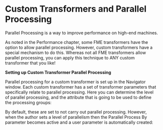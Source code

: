 # Custom Transformers and Parallel Processing

Parallel Processing is a way to improve performance on high-end machines.

As noted in the Performance chapter, some FME transformers have the option to allow parallel processing. However, custom transformers have a special mechanism to do this. Whereas not all FME transformers allow parallel processing, you can apply this technique to ANY custom transformer that you like!

**Setting up Custom Transformer Parallel Processing**

Parallel processing for a custom transformer is set up in the Navigator window.
Each custom transformer has a set of transformer parameters that specifically relate to parallel processing. Here you can determine the level of parallel processing, and the attribute that is going to be used to define the processing groups:

By default, these are set to not carry out parallel processing. However, when the author sets a level of parallelism then the Parallel Process By parameter becomes active and a user parameter is automatically created: